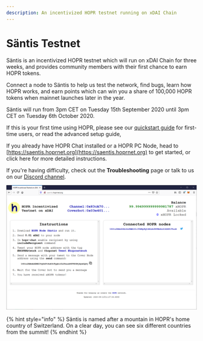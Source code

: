 ```yaml
---
description: An incentivized HOPR testnet running on xDAI Chain
---
```


# Säntis Testnet

Säntis is an incentivized HOPR testnet which will run on xDAI Chain for three weeks, and provides community members with their first chance to earn HOPR tokens.  
  
Connect a node to Säntis to help us test the network, find bugs, learn how HOPR works, and earn points which can win you a share of 100,000 HOPR tokens when mainnet launches later in the year.

Säntis will run from 3pm CET on Tuesday 15th September 2020 until 3pm CET on Tuesday 6th October 2020.  
  
If this is your first time using HOPR, please see our [quickstart guide](https://docs.hoprnet.org/getting-started/quickstart) for first-time users, or read the advanced setup guide,  
  
If you already have HOPR Chat installed or a HOPR PC Node, head to [https://saentis.hoprnet.org](https://saentis.hoprnet.org) to get started, or click here for more detailed instructions.   
  
If you're having difficulty, check out the **Troubleshooting** page or talk to us on our [Discord channel](https://discord.gg/wUSYqpD).

![The S&#xE4;ntis web interface](../../.gitbook/assets/saentis-ui%20%281%29.png)

{% hint style="info" %}
Säntis is named after a mountain in HOPR's home country of Switzerland. On a clear day, you can see six different countries from the summit!
{% endhint %}

